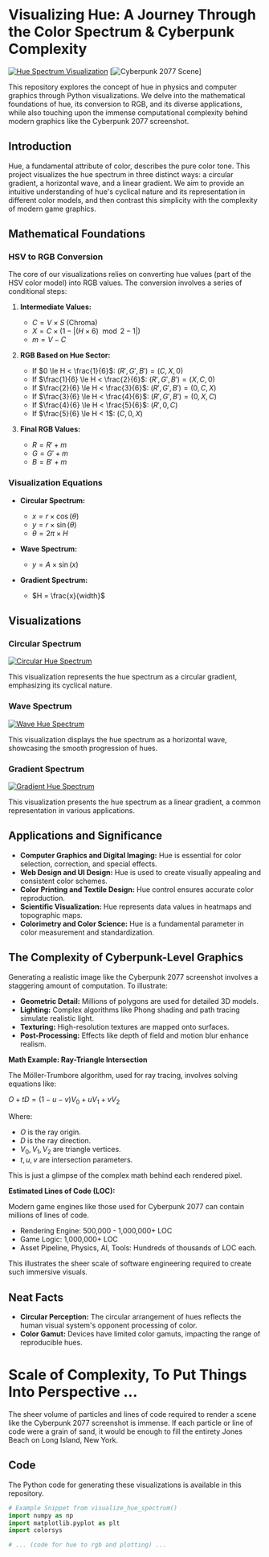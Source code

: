# Visualizing Hue: A Journey Through the Color Spectrum & Cyberpunk Complexity

[![Hue Spectrum Visualization](hue_spectrum.png)](hue_spectrum.png)
[![Cyberpunk 2077 Scene](cyberpunk_scene.jpg)]


This repository explores the concept of hue in physics and computer graphics through Python visualizations. We delve into the mathematical foundations of hue, its conversion to RGB, and its diverse applications, while also touching upon the immense computational complexity behind modern graphics like the Cyberpunk 2077 screenshot.

## Introduction

Hue, a fundamental attribute of color, describes the pure color tone. This project visualizes the hue spectrum in three distinct ways: a circular gradient, a horizontal wave, and a linear gradient. We aim to provide an intuitive understanding of hue's cyclical nature and its representation in different color models, and then contrast this simplicity with the complexity of modern game graphics.

## Mathematical Foundations

### HSV to RGB Conversion

The core of our visualizations relies on converting hue values (part of the HSV color model) into RGB values. The conversion involves a series of conditional steps:

1.  **Intermediate Values:**
    * $C = V \times S$ (Chroma)
    * $X = C \times (1 - |(H \times 6) \mod 2 - 1|)$
    * $m = V - C$

2.  **RGB Based on Hue Sector:**
    * If $0 \le H < \frac{1}{6}$: $(R', G', B') = (C, X, 0)$
    * If $\frac{1}{6} \le H < \frac{2}{6}$: $(R', G', B') = (X, C, 0)$
    * If $\frac{2}{6} \le H < \frac{3}{6}$: $(R', G', B') = (0, C, X)$
    * If $\frac{3}{6} \le H < \frac{4}{6}$: $(R', G', B') = (0, X, C)$
    * If $\frac{4}{6} \le H < \frac{5}{6}$: $(R', 0, C)$
    * If $\frac{5}{6} \le H < 1$: $(C, 0, X)$

3.  **Final RGB Values:**
    * $R = R' + m$
    * $G = G' + m$
    * $B = B' + m$

### Visualization Equations

* **Circular Spectrum:**
    * $x = r \times \cos(\theta)$
    * $y = r \times \sin(\theta)$
    * $\theta = 2\pi \times H$

* **Wave Spectrum:**
    * $y = A \times \sin(x)$

* **Gradient Spectrum:**
    * $H = \frac{x}{width}$

## Visualizations

### Circular Spectrum

[![Circular Hue Spectrum](circular_hue.png)](circular_hue.png)

This visualization represents the hue spectrum as a circular gradient, emphasizing its cyclical nature.

### Wave Spectrum

[![Wave Hue Spectrum](wave_hue.png)](wave_hue.png)

This visualization displays the hue spectrum as a horizontal wave, showcasing the smooth progression of hues.

### Gradient Spectrum

[![Gradient Hue Spectrum](gradient_hue.png)](gradient_hue.png)

This visualization presents the hue spectrum as a linear gradient, a common representation in various applications.

## Applications and Significance

* **Computer Graphics and Digital Imaging:** Hue is essential for color selection, correction, and special effects.
* **Web Design and UI Design:** Hue is used to create visually appealing and consistent color schemes.
* **Color Printing and Textile Design:** Hue control ensures accurate color reproduction.
* **Scientific Visualization:** Hue represents data values in heatmaps and topographic maps.
* **Colorimetry and Color Science:** Hue is a fundamental parameter in color measurement and standardization.

## The Complexity of Cyberpunk-Level Graphics

Generating a realistic image like the Cyberpunk 2077 screenshot involves a staggering amount of computation. To illustrate:

* **Geometric Detail:** Millions of polygons are used for detailed 3D models.
* **Lighting:** Complex algorithms like Phong shading and path tracing simulate realistic light.
* **Texturing:** High-resolution textures are mapped onto surfaces.
* **Post-Processing:** Effects like depth of field and motion blur enhance realism.

**Math Example: Ray-Triangle Intersection**

The Möller-Trumbore algorithm, used for ray tracing, involves solving equations like:

$O + tD = (1 - u - v)V_0 + uV_1 + vV_2$

Where:

* $O$ is the ray origin.
* $D$ is the ray direction.
* $V_0, V_1, V_2$ are triangle vertices.
* $t, u, v$ are intersection parameters.

This is just a glimpse of the complex math behind each rendered pixel.

**Estimated Lines of Code (LOC):**

Modern game engines like those used for Cyberpunk 2077 can contain millions of lines of code.

* Rendering Engine: 500,000 - 1,000,000+ LOC
* Game Logic: 1,000,000+ LOC
* Asset Pipeline, Physics, AI, Tools: Hundreds of thousands of LOC each.

This illustrates the sheer scale of software engineering required to create such immersive visuals.

## Neat Facts

* **Circular Perception:** The circular arrangement of hues reflects the human visual system's opponent processing of color.
* **Color Gamut:** Devices have limited color gamuts, impacting the range of reproducible hues.


# Scale of Complexity, To Put Things Into Perspective ... 

 The sheer volume of particles and lines of code required to render a scene like the Cyberpunk 2077 screenshot is immense. If each particle or line of code were a grain of sand, it would be enough to fill the entirety Jones Beach on Long Island, New York.


## Code

The Python code for generating these visualizations is available in this repository.

```python
# Example Snippet from visualize_hue_spectrum()
import numpy as np
import matplotlib.pyplot as plt
import colorsys

# ... (code for hue to rgb and plotting) ...